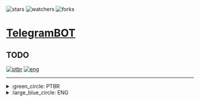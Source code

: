 ![stars][stars] ![watchers][watchers] ![forks][forks]
<br>

# [TelegramBOT](http://t.me/DailySoftyBOT)
TODO
---

[![ptbr](https://img.shields.io/badge/languages-PTBR-darkgreen.svg)](https://github.com/DailySofty/WhatsAappBOT/ "Português brasileiro") [![eng](https://img.shields.io/badge/ENG-blue.svg)](https://github.com/DailySofty/WhatsAappBOT/ "English")

<!-- https://img.shields.io/badge/<SUBJECT>-<STATUS>-<COLOR>.svg -->
---
<details>
    <summary>:green_circle: PTBR</summary>
    <br>

_Descrição do projeto_
        <details>
        <summary>Tópicos</summary>

1. [Requisitos](#requisitos)

1. [Como Instalar](#como-instalar)

1. [Como Executar](#como-executar)
        </details>

---
### Requisitos

- [Python](https://www.python.org/downloads/)

- API do Telegram

---
### Como Instalar

- Após feita a instalação do **Python**, basta executar o arquivo `setup.py`.
_Uma prompt deve aparecer e instalar todas as dependências._

- Crie um arquivo `.json` na pasta `src` com o nome `token.json` e coloque o seguinte conteúdo:

```json
{
    "token": "BOT_TOKEN"
}
```

---
### Como Executar

Simplesmente execute o arquivo `main.py` e siga as instruções!

---
</details>

<details>
    <summary>:large_blue_circle: ENG</summary>
    <br>

_Project Description_
    <details>
    <summary>Topics</summary>

1. [Requirements](#requirements)

1. [How to Install](#how-to-install)

1. [How to Run](#how-to-run)
    </details>

---
### Requirements

- [Python](https://www.python.org/downloads/)

- Telegram API

---
### How to Install

- After installing **Python**, just run the `setup.py` file.
_A prompt should appear and install all dependencies._

- Create a `.json` file in `src` folder, named `token.json` then put the following content:

```json
{
    "token": "BOT_TOKEN"
}
```

---
### How to Run

Simply run the file `main.py` and follow the instructions!

---
</details>

[forks]: https://img.shields.io/github/forks/DailySofty/TelegramBOT
[stars]: https://img.shields.io/github/stars/DailySofty/TelegramBOT
[watchers]: https://img.shields.io/github/watchers/DailySofty/TelegramBOT
[issues]: https://badgen.net/github/issues/DailySofty/TelegramBOT
[pull_requests]: https://badgen.net/github/prs/DailySofty/TelegramBOT
[branches]: https://badgen.net/github/branches/DailySofty/TelegramBOT
